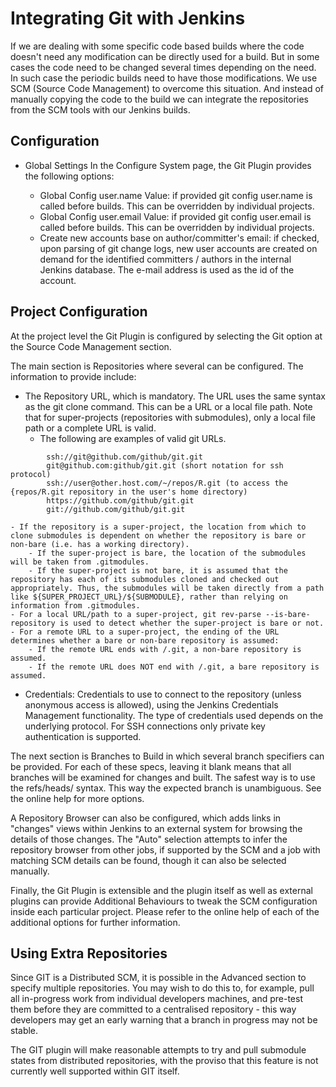 # Integrating Git with Jenkins

If we are dealing with some specific code based builds where the code doesn't need any modification can be directly used for a build.
But in some cases the code need to be changed several times depending on the need. In such case the periodic builds need to have those
modifications. We use SCM (Source Code Management) to overcome this situation. And instead of manually copying the code to the build
we can integrate the repositories from the SCM tools with our Jenkins builds.

Configuration
-------------
- Global Settings
	In the Configure System page, the Git Plugin provides the following options:

	- Global Config user.name Value: if provided git config user.name <value> is called before builds. This can be overridden by individual projects.
	- Global Config user.email Value: if provided git config user.email <value> is called before builds. This can be overridden by individual projects.
	- Create new accounts base on author/committer's email: if checked, upon parsing of git change logs, new user accounts are created on demand for the identified committers / authors in the internal Jenkins database. The e-mail address is used as the id of the account.
	
Project Configuration
---------------------
At the project level the Git Plugin is configured by selecting the Git option at the Source Code Management section.

The main section is Repositories where several can be configured. The information to provide include:

- The Repository URL, which is mandatory. The URL uses the same syntax as the git clone command. This can be a URL or a local file path. Note that for super-projects (repositories with submodules), only a local file path or a complete URL is valid.
	- The following are examples of valid git URLs.
```
		ssh://git@github.com/github/git.git
		git@github.com:github/git.git (short notation for ssh protocol)
		ssh://user@other.host.com/~/repos/R.git (to access the {repos/R.git repository in the user's home directory)
		https://github.com/github/git.git
		git://github.com/github/git.git
```
	- If the repository is a super-project, the location from which to clone submodules is dependent on whether the repository is bare or non-bare (i.e. has a working directory).
		- If the super-project is bare, the location of the submodules will be taken from .gitmodules.
		- If the super-project is not bare, it is assumed that the repository has each of its submodules cloned and checked out appropriately. Thus, the submodules will be taken directly from a path like ${SUPER_PROJECT_URL}/${SUBMODULE}, rather than relying on information from .gitmodules.
	- For a local URL/path to a super-project, git rev-parse --is-bare-repository is used to detect whether the super-project is bare or not.
	- For a remote URL to a super-project, the ending of the URL determines whether a bare or non-bare repository is assumed:
		- If the remote URL ends with /.git, a non-bare repository is assumed.
		- If the remote URL does NOT end with /.git, a bare repository is assumed.
- Credentials: Credentials to use to connect to the repository (unless anonymous access is allowed), using the Jenkins Credentials Management functionality. The type of credentials used depends on the underlying protocol. For SSH connections only private key authentication is supported.

The next section is Branches to Build in which several branch specifiers can be provided. For each of these specs, leaving it blank means that all branches will be examined for changes and built. The safest way is to use the refs/heads/<branchName> syntax. This way the expected branch is unambiguous. See the online help for more options.

A Repository Browser can also be configured, which adds links in "changes" views within Jenkins to an external system for browsing the details of those changes. The "Auto" selection attempts to infer the repository browser from other jobs, if supported by the SCM and a job with matching SCM details can be found, though it can also be selected manually.

Finally, the Git Plugin is extensible and the plugin itself as well as external plugins can provide Additional Behaviours to tweak the SCM configuration inside each particular project. Please refer to the online help of each of the additional options for further information.

Using Extra Repositories
------------------------
Since GIT is a Distributed SCM, it is possible in the Advanced section to specify multiple repositories. You may wish to do this to, for example, pull all in-progress work from individual developers machines, and pre-test them before they are committed to a centralised repository - this way developers may get an early warning that a branch in progress may not be stable.

The GIT plugin will make reasonable attempts to try and pull submodule states from distributed repositories, with the proviso that this feature is not currently well supported within GIT itself.